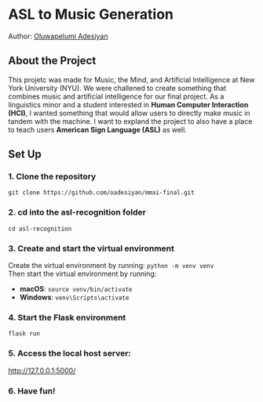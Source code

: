 # ASL to Music  Generation
Author: [Oluwapelumi Adesiyan](https://github.com/oadesiyan)

## About the Project
This projetc was made for Music, the Mind, and Artificial Intelligence at New York University (NYU). We were challened to create something that combines music and artificial intelligence for our final project. As a linguistics minor and a student interested in __Human Computer Interaction (HCI)__, I wanted something that would allow users to directly make music in tandem with the machine. I want to expland the project to also have a place to teach users __American Sign Language (ASL)__ as well. 

## Set Up 

### 1. Clone the repository
```git clone https://github.com/oadesiyan/mmai-final.git```

### 2. cd into the asl-recognition folder 
```cd asl-recognition```

### 3. Create and start the virtual environment
Create the virtual environment by running: `python -m venv venv` </br>
Then start the virtual environment by running:
* **macOS**: ```source venv/bin/activate```
* **Windows**: ```venv\Scripts\activate```

### 4. Start the Flask environment
```flask run```

### 5. Access the local host server: 
http://127.0.0.1:5000/

### 6. Have fun!
